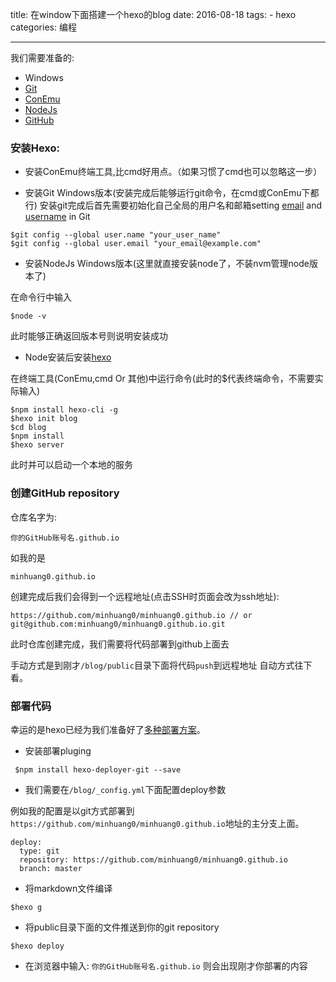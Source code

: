 title: 在window下面搭建一个hexo的blog
date: 2016-08-18
tags: 
    - hexo
categories: 编程

---

我们需要准备的:

- Windows
- [Git](https://git-scm.com/downloads)
- [ConEmu](https://conemu.github.io/)
- [NodeJs](https://nodejs.org/zh-cn/)
- [GitHub](http://github.com/)

<!--more-->  

### 安装Hexo:

- 安装ConEmu终端工具,比cmd好用点。（如果习惯了cmd也可以忽略这一步）

- 安装Git Windows版本(安装完成后能够运行git命令，在cmd或ConEmu下都行)
安装git完成后首先需要初始化自己全局的用户名和邮箱setting [email](https://help.github.com/articles/setting-your-email-in-git/) and [username](https://help.github.com/articles/setting-your-username-in-git/) in Git
```
$git config --global user.name "your_user_name"
$git config --global user.email "your_email@example.com"
```

- 安装NodeJs Windows版本(这里就直接安装node了，不装nvm管理node版本了)

在命令行中输入
```
$node -v

```
此时能够正确返回版本号则说明安装成功

- Node安装后安装[hexo](https://hexo.io/zh-cn/)

在终端工具(ConEmu,cmd Or 其他)中运行命令(此时的$代表终端命令，不需要实际输入)
```
$npm install hexo-cli -g
$hexo init blog
$cd blog
$npm install
$hexo server
```
此时并可以启动一个本地的服务

### 创建GitHub repository

仓库名字为:
```
你的GitHub账号名.github.io
```
如我的是
```
minhuang0.github.io
```

创建完成后我们会得到一个远程地址(点击SSH时页面会改为ssh地址):
```
https://github.com/minhuang0/minhuang0.github.io // or git@github.com:minhuang0/minhuang0.github.io.git
```

此时仓库创建完成，我们需要将代码部署到github上面去

手动方式是到刚才`/blog/public`目录下面将代码`push`到远程地址
自动方式往下看。

### 部署代码

幸运的是hexo已经为我们准备好了[多种部署方案](https://hexo.io/zh-cn/docs/deployment.html)。

- 安装部署pluging

```
 $npm install hexo-deployer-git --save

```


- 我们需要在`/blog/_config.yml`下面配置deploy参数

例如我的配置是以git方式部署到`https://github.com/minhuang0/minhuang0.github.io`地址的主分支上面。

```
deploy:
  type: git
  repository: https://github.com/minhuang0/minhuang0.github.io
  branch: master

```

- 将markdown文件编译

```
$hexo g
```

- 将public目录下面的文件推送到你的git repository
```
$hexo deploy
```

- 在浏览器中输入: `你的GitHub账号名.github.io` 则会出现刚才你部署的内容